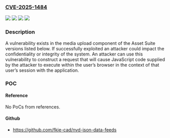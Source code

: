 ### [CVE-2025-1484](https://cve.mitre.org/cgi-bin/cvename.cgi?name=CVE-2025-1484)
![](https://img.shields.io/static/v1?label=Product&message=Asset%20Suite&color=blue)
![](https://img.shields.io/static/v1?label=Version&message=&color=brightgreen)
![](https://img.shields.io/static/v1?label=Version&message=9.6.4.4%20&color=brightgreen)
![](https://img.shields.io/static/v1?label=Vulnerability&message=CWE-184&color=brightgreen)

### Description

A vulnerability exists in the media upload component of the Asset Suite versions listed below. If successfully exploited an attacker could impact the confidentiality or integrity of the system. An attacker can use this vulnerability to construct a request that will cause JavaScript code supplied by the attacker to execute within the user’s browser in the context of that user’s session with the application.

### POC

#### Reference
No PoCs from references.

#### Github
- https://github.com/fkie-cad/nvd-json-data-feeds

